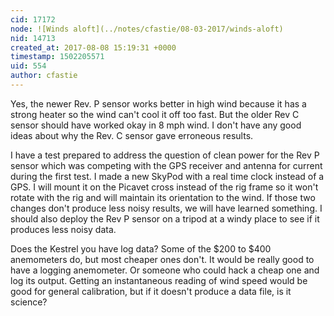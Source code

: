 ```yaml
---
cid: 17172
node: ![Winds aloft](../notes/cfastie/08-03-2017/winds-aloft)
nid: 14713
created_at: 2017-08-08 15:19:31 +0000
timestamp: 1502205571
uid: 554
author: cfastie
---
```


Yes, the newer Rev. P sensor works better in high wind because it has a strong heater so the wind can't cool it off too fast. But the older Rev C sensor should have worked okay in 8 mph wind. I don't have any good ideas about why the Rev. C sensor gave erroneous results.

I have a test prepared to address the question of clean power for the Rev P sensor which was competing with the GPS receiver and antenna for current during the first test. I made a new SkyPod with a real time clock instead of a GPS. I will mount it on the Picavet cross instead of the rig frame so it won't rotate with the rig and will maintain its orientation to the wind. If those two changes don't produce less noisy results, we will have learned something. I should also deploy the Rev P sensor on a tripod at a windy place to see if it produces less noisy data.

Does the Kestrel you have log data? Some of the $200 to $400 anemometers do, but most cheaper ones don't. It would be really good to have a logging anemometer. Or someone who could hack a cheap one and log its output. Getting an instantaneous reading of wind speed would be good for general calibration, but if it doesn't produce a data file, is it science?
